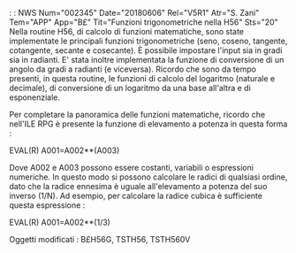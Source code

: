  :  : NWS Num="002345" Date="20180606" Rel="V5R1" Atr="S. Zani" Tem="APP" App="B£" Tit="Funzioni trigonometriche nella H56" Sts="20"
Nella routine H56, di calcolo di funzioni matematiche, sono state implementate le principali funzioni trigonometriche (seno, coseno, tangente, cotangente, secante e cosecante). È possibile impostare l'input sia in gradi sia in radianti.
E' stata inoltre implementata la funzione di conversione di un angolo da gradi a radianti (e viceversa).
Ricordo che sono da tempo presenti, in questa routine, le funzioni di calcolo del logaritmo (naturale e decimale), di conversione di un logaritmo da una base all'altra e di esponenziale.

Per completare la panoramica delle funzioni matematiche, ricordo che nell'ILE RPG è presente la funzione di elevamento a potenza in questa forma : 

EVAL(R)  A001=A002\*\*(A003)

Dove A002 e A003 possono essere costanti, variabili o espressioni numeriche.
In questo modo si possono calcolare le radici di qualsiasi ordine, dato che la radice ennesima è uguale all'elevamento a potenza del suo inverso (1/N).
Ad esempio, per calcolare la radice cubica è sufficiente questa espressione : 

EVAL(R)   A001=A002\*\*(1/3)

Oggetti modificati : 
B£H56G, TSTH56, TSTH560V
